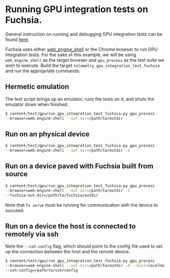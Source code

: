 # Running GPU integration tests on Fuchsia.

General instruction on running and debugging GPU integration tests can be
found [here](../gpu/gpu_testing.md).

Fuchsia uses either [web_engine_shell](../../fuchsia/engine/test/README.md)
or the Chrome browser to run GPU integration tests. For the sake of this
example, we will be using `web_engine_shell` as the target browser and
`gpu_process` as the test suite we wish to execute. Build the target
`telemetry_gpu_integration_test_fuchsia` and run the appropriate commands:

## Hermetic emulation

The test script brings up an emulator, runs the tests on it, and shuts the
emulator down when finished.

```bash
$ content/test/gpu/run_gpu_integration_test_fuchsia.py gpu_process
--browser=web-engine-shell --out-dir=/path/to/outdir
```

## Run on an physical device

```bash
$ content/test/gpu/run_gpu_integration_test_fuchsia.py gpu_process
--browser=web-engine-shell --out-dir=/path/to/outdir -d
```

## Run on a device paved with Fuchsia built from source

```bash
$ content/test/gpu/run_gpu_integration_test_fuchsia.py gpu_process
--browser=web-engine-shell --out-dir=/path/to/outdir -d
--fuchsia-out-dir=/path/to/fuchsia/outdir
```

Note that `fx serve` must be running for communication with the device to
succeed.

## Run on a device the host is connected to remotely via ssh

Note the `--ssh-config` flag, which should point to the config file used to set
up the connection between the host and the remote device.

```bash
$ content/test/gpu/run_gpu_integration_test_fuchsia.py gpu_process
--browser=web-engine-shell --out-dir=/path/to/outdir -d --host=localhost
--ssh-config=/path/to/ssh/config
```
